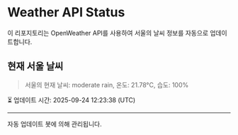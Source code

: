 
# Weather API Status

이 리포지토리는 OpenWeather API를 사용하여 서울의 날씨 정보를 자동으로 업데이트합니다.

## 현재 서울 날씨
> 서울의 현재 날씨: moderate rain, 온도: 21.78°C, 습도: 100%

⏳ 업데이트 시간: 2025-09-24 12:23:38 (UTC)

---
자동 업데이트 봇에 의해 관리됩니다.
